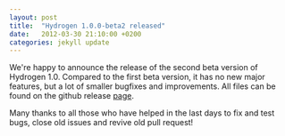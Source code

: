 ```yaml
---
layout: post
title:  "Hydrogen 1.0.0-beta2 released"
date:   2012-03-30 21:10:00 +0200
categories: jekyll update
---
```


We're happy to announce the release of the second beta version of Hydrogen 1.0. Compared to the first beta version, it has no new major features, but a lot of smaller bugfixes and improvements. All files can be found on the github release [page](https://github.com/hydrogen-music/hydrogen/releases/tag/1.0.0-beta2).

Many thanks to all those who have helped in the last days to fix and test bugs, close old issues and revive old pull request!
